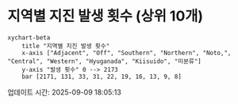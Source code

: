 # 지역별 지진 발생 횟수 (상위 10개)

```mermaid
xychart-beta
    title "지역별 지진 발생 횟수"
    x-axis ["Adjacent", "Off", "Southern", "Northern", "Noto,", "Central", "Western", "Hyuganada", "Kiisuido", "미분류"]
    y-axis "발생 횟수" 0 --> 2173
    bar [2171, 131, 33, 31, 22, 19, 16, 13, 9, 8]
```

업데이트 시간: 2025-09-09 18:05:13
